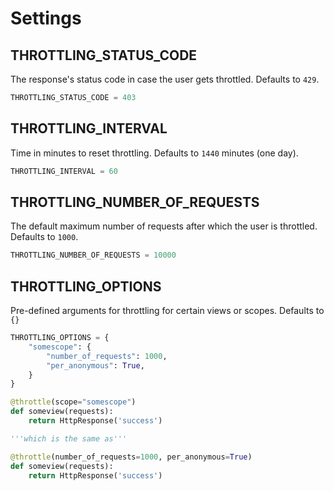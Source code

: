 # Settings

## THROTTLING_STATUS\_CODE

The response's status code in case the user gets throttled. Defaults to `429`.

```python
THROTTLING_STATUS_CODE = 403
```

## THROTTLING_INTERVAL

Time in minutes to reset throttling. Defaults to `1440` minutes (one day).

```python
THROTTLING_INTERVAL = 60
```

## THROTTLING\_NUMBER\_OF_REQUESTS

The default maximum number of requests after which the user is throttled. Defaults to `1000`.

```python
THROTTLING_NUMBER_OF_REQUESTS = 10000
```

## THROTTLING_OPTIONS

Pre-defined arguments for throttling for certain views or scopes. Defaults to `{}`

```python
THROTTLING_OPTIONS = {
    "somescope": {
        "number_of_requests": 1000,
        "per_anonymous": True,
    }
}
```

```python
@throttle(scope="somescope")
def someview(requests):
    return HttpResponse('success')

'''which is the same as'''

@throttle(number_of_requests=1000, per_anonymous=True)
def someview(requests):
    return HttpResponse('success')
```
